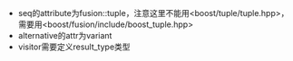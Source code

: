 
- seq的attribute为fusion::tuple，注意这里不能用<boost/tuple/tuple.hpp>，需要用<boost/fusion/include/boost_tuple.hpp> 
- alternative的attr为variant
- visitor需要定义result_type类型

